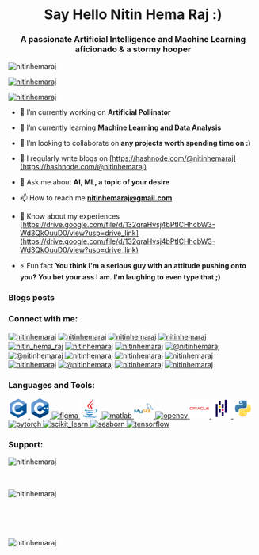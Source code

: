 <h1 align="center">Say Hello Nitin Hema Raj :)</h1>
<h3 align="center">A passionate Artificial Intelligence and Machine Learning aficionado & a stormy hooper</h3>

<p align="left"> <img src="https://komarev.com/ghpvc/?username=nitinhemaraj&label=Profile%20views&color=0e75b6&style=flat" alt="nitinhemaraj" /> </p>

<p align="left"> <a href="https://github.com/ryo-ma/github-profile-trophy"><img src="https://github-profile-trophy.vercel.app/?username=nitinhemaraj" alt="nitinhemaraj" /></a> </p>

<p align="left"> <a href="https://twitter.com/nitinhemaraj" target="blank"><img src="https://img.shields.io/twitter/follow/nitinhemaraj?logo=twitter&style=for-the-badge" alt="nitinhemaraj" /></a> </p>

- 🔭 I’m currently working on **Artificial Pollinator**

- 🌱 I’m currently learning **Machine Learning and Data Analysis**

- 👯 I’m looking to collaborate on **any projects worth spending time on :)**

- 📝 I regularly write blogs on [https://hashnode.com/@nitinhemaraj](https://hashnode.com/@nitinhemaraj)

- 💬 Ask me about **AI, ML, a topic of your desire**

- 📫 How to reach me **nitinhemaraj@gmail.com**

- 📄 Know about my experiences [https://drive.google.com/file/d/132qraHvsj4bPtICHhcbW3-Wd3QkOuuD0/view?usp=drive_link](https://drive.google.com/file/d/132qraHvsj4bPtICHhcbW3-Wd3QkOuuD0/view?usp=drive_link)

- ⚡ Fun fact **You think I'm a serious guy with an attitude pushing onto you? You bet your ass I am.
                 I'm laughing to even type that ;)**

### Blogs posts
<!-- BLOG-POST-LIST:START -->
<!-- BLOG-POST-LIST:END -->

<h3 align="left">Connect with me:</h3>
<p align="left">
<a href="https://dev.to/nitinhemaraj" target="blank"><img align="center" src="https://raw.githubusercontent.com/rahuldkjain/github-profile-readme-generator/master/src/images/icons/Social/devto.svg" alt="nitinhemaraj" height="30" width="40" /></a>
<a href="https://twitter.com/nitinhemaraj" target="blank"><img align="center" src="https://raw.githubusercontent.com/rahuldkjain/github-profile-readme-generator/master/src/images/icons/Social/twitter.svg" alt="nitinhemaraj" height="30" width="40" /></a>
<a href="https://linkedin.com/in/nitinhemaraj" target="blank"><img align="center" src="https://raw.githubusercontent.com/rahuldkjain/github-profile-readme-generator/master/src/images/icons/Social/linked-in-alt.svg" alt="nitinhemaraj" height="30" width="40" /></a>
<a href="https://kaggle.com/nitinhemaraj" target="blank"><img align="center" src="https://raw.githubusercontent.com/rahuldkjain/github-profile-readme-generator/master/src/images/icons/Social/kaggle.svg" alt="nitinhemaraj" height="30" width="40" /></a>
<a href="https://instagram.com/nitin_hema_raj" target="blank"><img align="center" src="https://raw.githubusercontent.com/rahuldkjain/github-profile-readme-generator/master/src/images/icons/Social/instagram.svg" alt="nitin_hema_raj" height="30" width="40" /></a>
<a href="https://dribbble.com/nitinhemaraj" target="blank"><img align="center" src="https://raw.githubusercontent.com/rahuldkjain/github-profile-readme-generator/master/src/images/icons/Social/dribbble.svg" alt="nitinhemaraj" height="30" width="40" /></a>
<a href="https://www.behance.net/nitinhemaraj" target="blank"><img align="center" src="https://raw.githubusercontent.com/rahuldkjain/github-profile-readme-generator/master/src/images/icons/Social/behance.svg" alt="nitinhemaraj" height="30" width="40" /></a>
<a href="https://hashnode.com/@nitinhemaraj" target="blank"><img align="center" src="https://raw.githubusercontent.com/rahuldkjain/github-profile-readme-generator/master/src/images/icons/Social/hashnode.svg" alt="@nitinhemaraj" height="30" width="40" /></a>
<a href="https://medium.com/@nitinhemaraj" target="blank"><img align="center" src="https://raw.githubusercontent.com/rahuldkjain/github-profile-readme-generator/master/src/images/icons/Social/medium.svg" alt="@nitinhemaraj" height="30" width="40" /></a>
<a href="https://www.codechef.com/users/nitinhemaraj" target="blank"><img align="center" src="https://cdn.jsdelivr.net/npm/simple-icons@3.1.0/icons/codechef.svg" alt="nitinhemaraj" height="30" width="40" /></a>
<a href="https://www.hackerrank.com/nitinhemaraj" target="blank"><img align="center" src="https://raw.githubusercontent.com/rahuldkjain/github-profile-readme-generator/master/src/images/icons/Social/hackerrank.svg" alt="nitinhemaraj" height="30" width="40" /></a>
<a href="https://codeforces.com/profile/nitinhemaraj" target="blank"><img align="center" src="https://raw.githubusercontent.com/rahuldkjain/github-profile-readme-generator/master/src/images/icons/Social/codeforces.svg" alt="nitinhemaraj" height="30" width="40" /></a>
<a href="https://www.leetcode.com/nitinhemaraj" target="blank"><img align="center" src="https://raw.githubusercontent.com/rahuldkjain/github-profile-readme-generator/master/src/images/icons/Social/leet-code.svg" alt="nitinhemaraj" height="30" width="40" /></a>
<a href="https://www.hackerearth.com/@nitinhemaraj" target="blank"><img align="center" src="https://raw.githubusercontent.com/rahuldkjain/github-profile-readme-generator/master/src/images/icons/Social/hackerearth.svg" alt="@nitinhemaraj" height="30" width="40" /></a>
<a href="https://auth.geeksforgeeks.org/user/nitinhemaraj" target="blank"><img align="center" src="https://raw.githubusercontent.com/rahuldkjain/github-profile-readme-generator/master/src/images/icons/Social/geeks-for-geeks.svg" alt="nitinhemaraj" height="30" width="40" /></a>
<a href="https://www.topcoder.com/members/nitinhemaraj" target="blank"><img align="center" src="https://raw.githubusercontent.com/rahuldkjain/github-profile-readme-generator/master/src/images/icons/Social/topcoder.svg" alt="nitinhemaraj" height="30" width="40" /></a>
</p>

<h3 align="left">Languages and Tools:</h3>
<p align="left"> <a href="https://www.cprogramming.com/" target="_blank" rel="noreferrer"> <img src="https://raw.githubusercontent.com/devicons/devicon/master/icons/c/c-original.svg" alt="c" width="40" height="40"/> </a> <a href="https://www.w3schools.com/cpp/" target="_blank" rel="noreferrer"> <img src="https://raw.githubusercontent.com/devicons/devicon/master/icons/cplusplus/cplusplus-original.svg" alt="cplusplus" width="40" height="40"/> </a> <a href="https://www.figma.com/" target="_blank" rel="noreferrer"> <img src="https://www.vectorlogo.zone/logos/figma/figma-icon.svg" alt="figma" width="40" height="40"/> </a> <a href="https://www.java.com" target="_blank" rel="noreferrer"> <img src="https://raw.githubusercontent.com/devicons/devicon/master/icons/java/java-original.svg" alt="java" width="40" height="40"/> </a> <a href="https://www.mathworks.com/" target="_blank" rel="noreferrer"> <img src="https://upload.wikimedia.org/wikipedia/commons/2/21/Matlab_Logo.png" alt="matlab" width="40" height="40"/> </a> <a href="https://www.mysql.com/" target="_blank" rel="noreferrer"> <img src="https://raw.githubusercontent.com/devicons/devicon/master/icons/mysql/mysql-original-wordmark.svg" alt="mysql" width="40" height="40"/> </a> <a href="https://opencv.org/" target="_blank" rel="noreferrer"> <img src="https://www.vectorlogo.zone/logos/opencv/opencv-icon.svg" alt="opencv" width="40" height="40"/> </a> <a href="https://www.oracle.com/" target="_blank" rel="noreferrer"> <img src="https://raw.githubusercontent.com/devicons/devicon/master/icons/oracle/oracle-original.svg" alt="oracle" width="40" height="40"/> </a> <a href="https://pandas.pydata.org/" target="_blank" rel="noreferrer"> <img src="https://raw.githubusercontent.com/devicons/devicon/2ae2a900d2f041da66e950e4d48052658d850630/icons/pandas/pandas-original.svg" alt="pandas" width="40" height="40"/> </a> <a href="https://www.python.org" target="_blank" rel="noreferrer"> <img src="https://raw.githubusercontent.com/devicons/devicon/master/icons/python/python-original.svg" alt="python" width="40" height="40"/> </a> <a href="https://pytorch.org/" target="_blank" rel="noreferrer"> <img src="https://www.vectorlogo.zone/logos/pytorch/pytorch-icon.svg" alt="pytorch" width="40" height="40"/> </a> <a href="https://scikit-learn.org/" target="_blank" rel="noreferrer"> <img src="https://upload.wikimedia.org/wikipedia/commons/0/05/Scikit_learn_logo_small.svg" alt="scikit_learn" width="40" height="40"/> </a> <a href="https://seaborn.pydata.org/" target="_blank" rel="noreferrer"> <img src="https://seaborn.pydata.org/_images/logo-mark-lightbg.svg" alt="seaborn" width="40" height="40"/> </a> <a href="https://www.tensorflow.org" target="_blank" rel="noreferrer"> <img src="https://www.vectorlogo.zone/logos/tensorflow/tensorflow-icon.svg" alt="tensorflow" width="40" height="40"/> </a> </p>

<h3 align="left">Support:</h3>
<p><a href="https://www.buymeacoffee.com/nitinhemaraj"> <img align="left" src="https://cdn.buymeacoffee.com/buttons/v2/default-yellow.png" height="50" width="210" alt="nitinhemaraj" /></a></p><br><br><br>

<p><img align="left" src="https://github-readme-stats.vercel.app/api/top-langs?username=nitinhemaraj&show_icons=true&locale=en&layout=compact" alt="nitinhemaraj" /></p><br><br><br><br><br>

<p>&nbsp;<img align="left" src="https://github-readme-stats.vercel.app/api?username=nitinhemaraj&show_icons=true&locale=en" alt="nitinhemaraj" /></p>
